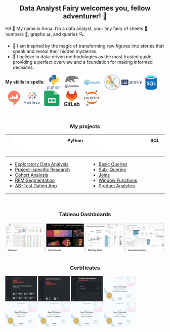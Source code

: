 <h2 align="center">Data Analyst Fairy welcomes you, fellow adventurer! 🧚</h2>

Hi! 👋 My name is Anna. I’m a data analyst, your tiny fairy of sheets 📄, numbers 🔢, graphs 📊, and queries 🔍. 

- 🔭 I am inspired by the magic of transforming raw figures into stories that speak and reveal their hidden mysteries. 
- 🌱 I believe in data-driven methodologies as the most trusted guide, providing a perfect overview and a foundation for making informed decisions.

**My skills in spells:**
<img align="center" src="https://raw.githubusercontent.com/AnneThropy/AnneThropy/f17a226672234e24f71aa548ce731b64bb1266aa/icons/python.svg" height="50" width="50"/>
<img align="center" src="https://github.com/AnneThropy/AnneThropy/blob/main/icons/pandas.png?raw=true" height="50" width="55"/>
<img align="center" src="https://github.com/AnneThropy/AnneThropy/blob/main/icons/Empty.png?raw=true" height="50" width="5"/>
<img align="center" src="https://raw.githubusercontent.com/AnneThropy/AnneThropy/f17a226672234e24f71aa548ce731b64bb1266aa/icons/numpy.svg" height="50" width="50"/>
<img align="center" src="https://github.com/AnneThropy/AnneThropy/blob/main/icons/Empty.png?raw=true" height="50" width="5"/>
<img align="center" src="https://raw.githubusercontent.com/AnneThropy/AnneThropy/f17a226672234e24f71aa548ce731b64bb1266aa/icons/matplotlib.svg" height="50" width="50"/>
<img align="center" src="https://raw.githubusercontent.com/AnneThropy/AnneThropy/f17a226672234e24f71aa548ce731b64bb1266aa/icons/plotly.svg" height="50" width="65"/>
<img align="center" src="https://raw.githubusercontent.com/AnneThropy/AnneThropy/f17a226672234e24f71aa548ce731b64bb1266aa/icons/sql.svg" height="50" width="50"/>
<img align="center" src="https://github.com/AnneThropy/AnneThropy/blob/main/icons/Redash.png?raw=true" height="50" width="55"/>
<img align="center" src="https://github.com/AnneThropy/AnneThropy/blob/main/icons/tableau.png?raw=true" height="50" width="50"/>
<img align="center" src="https://github.com/AnneThropy/AnneThropy/blob/main/icons/Empty.png?raw=true" height="50" width="5"/>
<img align="center" src="https://raw.githubusercontent.com/AnneThropy/AnneThropy/f17a226672234e24f71aa548ce731b64bb1266aa/icons/Google_Sheets_logo.svg" height="50" width="50"/>
<img align="center" src="https://github.com/AnneThropy/AnneThropy/blob/main/icons/Empty.png?raw=true" height="50" width="5"/>
<img align="center" src="https://raw.githubusercontent.com/AnneThropy/AnneThropy/f17a226672234e24f71aa548ce731b64bb1266aa/icons/gitlab.svg" height="50" width="50"/>
<img align="center" src="https://github.com/AnneThropy/AnneThropy/blob/main/icons/Empty.png?raw=true" height="50" width="5"/>
<img align="center" src="https://raw.githubusercontent.com/AnneThropy/AnneThropy/f17a226672234e24f71aa548ce731b64bb1266aa/icons/jupyter.svg" height="50" width="50"/>

<img align="center" src="https://github.com/AnneThropy/AnneThropy/blob/main/icons/Empty.png?raw=true" height="5" width="5"/>

<h3 align="center">My projects</h3>
<!---
- <a href="https://github.com/AnneThropy/SQL_Portfolio_AnnaV/blob/2a2462c7c2f42a3ca1d40181f3749c7c07bcda20/SQL%20Portfolio%20-%20Basics.md">Basic Queries</a>
- <a href="https://github.com/AnneThropy/SQL_Portfolio_AnnaV/blob/2a2462c7c2f42a3ca1d40181f3749c7c07bcda20/SQL%20Portfolio%20-%20SubQueries.md">Sub-Queries</a>
- <a href="https://github.com/AnneThropy/SQL_Portfolio_AnnaV/blob/2a2462c7c2f42a3ca1d40181f3749c7c07bcda20/SQL%20Portfolio%20-%20Joins.md">Joins</a>
- <a href="https://github.com/AnneThropy/SQL_Portfolio_AnnaV/blob/2a2462c7c2f42a3ca1d40181f3749c7c07bcda20/SQL%20Portfolio%20-%20Window%20Functions.md">Window Functions</a>
- <a href="https://github.com/AnneThropy/SQL_Portfolio_AnnaV/blob/2a2462c7c2f42a3ca1d40181f3749c7c07bcda20/SQL%20Portfolio%20-%20Product%20Analytics%20Queries.md">Product Analytics</a>


<ul>
<li><a href="https://github.com/AnneThropy/SQL_Portfolio_AnnaV/blob/2a2462c7c2f42a3ca1d40181f3749c7c07bcda20/SQL%20Portfolio%20-%20Basics.md">Basic Queries</a></li>
<li><a href="https://github.com/AnneThropy/SQL_Portfolio_AnnaV/blob/2a2462c7c2f42a3ca1d40181f3749c7c07bcda20/SQL%20Portfolio%20-%20SubQueries.md">Sub-Queries</a></li>
<li><a href="https://github.com/AnneThropy/SQL_Portfolio_AnnaV/blob/2a2462c7c2f42a3ca1d40181f3749c7c07bcda20/SQL%20Portfolio%20-%20Joins.md">Joins</a></li>
<li><a href="https://github.com/AnneThropy/SQL_Portfolio_AnnaV/blob/2a2462c7c2f42a3ca1d40181f3749c7c07bcda20/SQL%20Portfolio%20-%20Window%20Functions.md">Window Functions</a></li>
<li><a href="https://github.com/AnneThropy/SQL_Portfolio_AnnaV/blob/2a2462c7c2f42a3ca1d40181f3749c7c07bcda20/SQL%20Portfolio%20-%20Product%20Analytics%20Queries.md">Product Analytics</a></li>
</ul>


<img src="https://github.com/AnneThropy/AnneThropy/blob/main/icons/2_sql_sub.png?raw=true">
<img src="https://github.com/AnneThropy/AnneThropy/blob/main/icons/3_sql_join.png?raw=true">
<img src="https://github.com/AnneThropy/AnneThropy/blob/main/icons/4_sql_wind.png?raw=true">
<img src="https://github.com/AnneThropy/AnneThropy/blob/main/icons/5_sql_prod.png?raw=true">


<img align="center" src="https://github.com/AnneThropy/AnneThropy/blob/main/icons/Empty.png?raw=true" height="30" width="300"/>
--> 

| <img align="center" src="https://github.com/AnneThropy/AnneThropy/blob/main/icons/Empty.png?raw=true" height="30" width="178"/>Python<img align="center" src="https://github.com/AnneThropy/AnneThropy/blob/main/icons/Empty.png?raw=true" height="30" width="178"/> | <img align="center" src="https://github.com/AnneThropy/AnneThropy/blob/main/icons/Empty.png?raw=true" height="30" width="178"/>SQL<img align="center" src="https://github.com/AnneThropy/AnneThropy/blob/main/icons/Empty.png?raw=true" height="30" width="178"/> |
| ------------- | ----------- |
| <ul><li><a href="https://github.com/AnneThropy/Python_Portofolio_AnnaV/blob/778c5df83ac5d7ec2065076f966513a0591a16f1/Initial_research.ipynb">Exploratory Data Analysis</a></li><li><a href="https://github.com/AnneThropy/Python_Portofolio_AnnaV/blob/f02134d56fd748cb7359eb752996060f55a0a404/Project_specific_research.ipynb">Project-specific Research</a></li><li><a href="https://github.com/AnneThropy/Python_Portofolio_AnnaV/blob/53ae42a2dc3b0e742a53b15707f91958a2249f97/Cohort_analysis.ipynb">Cohort Analysis</a></li><li><a href="https://github.com/AnneThropy/Python_Portofolio_AnnaV/blob/53ae42a2dc3b0e742a53b15707f91958a2249f97/RFM_segmentation.ipynb">RFM Segmentation</a></li><li><a href="https://github.com/AnneThropy/Python_Portofolio_AnnaV/blob/bf2e943f9195db808c5cfa6b4bae38b27267be63/AB_Test_Dating.ipynb">AB-Test Dating App</a></li></ul> | <ul><li><a href="https://github.com/AnneThropy/SQL_Portfolio_AnnaV/blob/2a2462c7c2f42a3ca1d40181f3749c7c07bcda20/SQL%20Portfolio%20-%20Basics.md">Basic Queries</a></li><li><a href="https://github.com/AnneThropy/SQL_Portfolio_AnnaV/blob/2a2462c7c2f42a3ca1d40181f3749c7c07bcda20/SQL%20Portfolio%20-%20SubQueries.md">Sub-Queries</a></li><li><a href="https://github.com/AnneThropy/SQL_Portfolio_AnnaV/blob/2a2462c7c2f42a3ca1d40181f3749c7c07bcda20/SQL%20Portfolio%20-%20Joins.md">Joins</a></li><li><a href="https://github.com/AnneThropy/SQL_Portfolio_AnnaV/blob/2a2462c7c2f42a3ca1d40181f3749c7c07bcda20/SQL%20Portfolio%20-%20Window%20Functions.md">Window Functions</a></li><li><a href="https://github.com/AnneThropy/SQL_Portfolio_AnnaV/blob/2a2462c7c2f42a3ca1d40181f3749c7c07bcda20/SQL%20Portfolio%20-%20Product%20Analytics%20Queries.md">Product Analytics</a></li></ul>|





<!---
<h3 align="center">SQL Queries</32>

|      <a href="https://github.com/AnneThropy/SQL_Portfolio_AnnaV/blob/2a2462c7c2f42a3ca1d40181f3749c7c07bcda20/SQL%20Portfolio%20-%20Basics.md"><img src="https://github.com/AnneThropy/AnneThropy/blob/main/icons/1_sql_basic.png?raw=true"></a>         |      <img src="https://github.com/AnneThropy/AnneThropy/blob/main/icons/2_sql_sub.png?raw=true">       |    <img src="https://github.com/AnneThropy/AnneThropy/blob/main/icons/3_sql_join.png?raw=true">   |         <img src="https://github.com/AnneThropy/AnneThropy/blob/main/icons/4_sql_wind.png?raw=true">         |          <img src="https://github.com/AnneThropy/AnneThropy/blob/main/icons/5_sql_prod.png?raw=true">         |
| ------------- | ----------- | ----- | ---------------- | ----------------- |
--> 

<img align="center" src="https://github.com/AnneThropy/AnneThropy/blob/main/icons/Empty.png?raw=true" height="5" width="5"/>

<h3 align="center">Tableau Dashboards</h3>

<a href="https://public.tableau.com/app/profile/anna.veretennyk/vizzes">
<img align="center" src="https://github.com/AnneThropy/AnneThropy/blob/main/icons/Tableau_Dash_AV.png?raw=true"/>
</a>

<img align="center" src="https://github.com/AnneThropy/AnneThropy/blob/main/icons/Empty.png?raw=true" height="5" width="5"/>

<h3 align="center">Certificates</h3>

<img align="center" src="https://github.com/AnneThropy/Certificates/blob/main/Data_Analyst.png?raw=true" height="80" width="100"/> <img align="center" src="https://github.com/AnneThropy/Certificates/blob/main/SQL_01.png?raw=true" height="80" width="100"/> <img align="center" src="https://github.com/AnneThropy/Certificates/blob/main/SQL_02.png?raw=true" height="80" width="100"/> <img align="center" src="https://github.com/AnneThropy/Certificates/blob/main/Python_Data_Structures.png?raw=true" height="80" width="100"/> <img align="center" src="https://github.com/AnneThropy/Certificates/blob/main/Python_Core.png?raw=true" height="80" width="100"/> <img align="center" src="https://github.com/AnneThropy/Certificates/blob/main/Python_for_Data_Science.png?raw=true" height="80" width="100"/>  <img align="center" src="https://github.com/AnneThropy/Certificates/blob/main/SQL_Intermediate.png?raw=true" height="80" width="100"/> <img align="center" src="https://github.com/AnneThropy/Certificates/blob/main/Machine_Learning.png?raw=true" height="80" width="100"/>





<!---
---

<h3 align="center">Contacts</h3>


[![Typing SVG](https://readme-typing-svg.herokuapp.com?font=Fira+Code&pause=2000&color=31AC38&center=true&vCenter=true&random=false&width=710&lines=Data+analysis+isn't+just+a+task+%E2%80%94+it's+a+magical+adventure!)](https://git.io/typing-svg)

--> 

